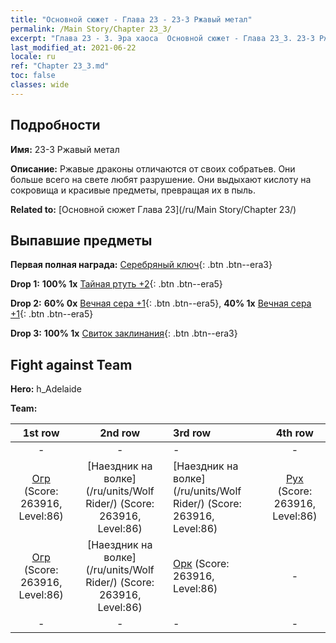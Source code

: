 ```yaml
---
title: "Основной сюжет - Глава 23 - 23-3 Ржавый метал"
permalink: /Main Story/Chapter 23_3/
excerpt: "Глава 23 - 3. Эра хаоса  Основной сюжет - Глава 23_3. 23-3 Ржавый метал"
last_modified_at: 2021-06-22
locale: ru
ref: "Chapter 23_3.md"
toc: false
classes: wide
---
```


## Подробности

 **Имя:** 23-3 Ржавый метал

 **Описание:** Ржавые драконы отличаются от своих собратьев. Они больше всего на свете любят разрушение. Они выдыхают кислоту на сокровища и красивые предметы, превращая их в пыль.

 **Related to:** [Основной сюжет Глава 23](/ru/Main Story/Chapter 23/)

## Выпавшие предметы

 **Первая полная награда:** [Серебряный ключ](/ItemsRU/con_693/){: .btn .btn--era3}

 **Drop 1:** **100% 1x** [Тайная ртуть +2](/ItemsRU/mat_77/){: .btn .btn--era5}

 **Drop 2:** **60% 0x** [Вечная сера +1](/ItemsRU/mat_71/){: .btn .btn--era5}, **40% 1x** [Вечная сера +1](/ItemsRU/mat_71/){: .btn .btn--era5}

 **Drop 3:** **100% 1x** [Свиток заклинания](/ItemsRU/con_694/){: .btn .btn--era3}


## Fight against Team
 **Hero:** h_Adelaide

 **Team:**


  | 1st row | 2nd row | 3rd row | 4th row |
  |:----:|:----:|:----|:----:|
  | - | - | - | - |
  | [Огр](/ru/units/Ogre/) (Score: 263916, Level:86)  | [Наездник на волке](/ru/units/Wolf Rider/) (Score: 263916, Level:86)  | [Наездник на волке](/ru/units/Wolf Rider/) (Score: 263916, Level:86)  | [Рух](/ru/units/Roc/) (Score: 263916, Level:86)  |
  | [Огр](/ru/units/Ogre/) (Score: 263916, Level:86)  | [Наездник на волке](/ru/units/Wolf Rider/) (Score: 263916, Level:86)  | [Орк](/ru/units/Orc/) (Score: 263916, Level:86)  | - |
  | - | - | - | - |


